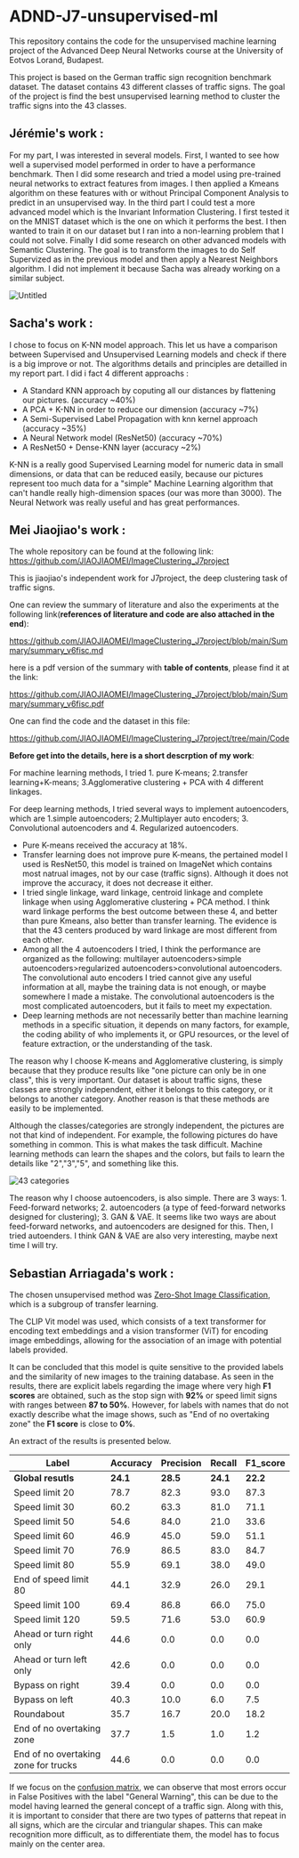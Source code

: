 # ADND-J7-unsupervised-ml

This repository contains the code for the unsupervised machine learning project of the Advanced Deep Neural Networks course at the University of Eotvos Lorand, Budapest.

This project is based on the German traffic sign recognition benchmark dataset. The dataset contains 43 different classes of traffic signs. The goal of the project is find the best unsupervised learning method to cluster the traffic signs into the 43 classes.

## Jérémie's work : 

For my part, I was interested in several models. First, I wanted to see how well a supervised model performed in order to have a performance benchmark.
Then I did some research and tried a model using pre-trained neural networks to extract features from images. I then applied a Kmeans algorithm on these features with or without Principal Component Analysis to predict in an unsupervised way.
In the third part I could test a more advanced model which is the Invariant Information Clustering. I first tested it on the MNIST dataset which is the one on which it performs the best. I then wanted to train it on our dataset but I ran into a non-learning problem that I could not solve.
Finally I did some research on other advanced models with Semantic Clustering. The goal is to transform the images to do Self Supervized as in the previous model and then apply a Nearest Neighbors algorithm. I did not implement it because Sacha was already working on a similar subject.

![Untitled](https://user-images.githubusercontent.com/116168201/214251296-86fea8b4-c3ab-4f5a-b4e1-8dcef83821cf.png)

## Sacha's work : 

I chose to focus on K-NN model approach. This let us have a comparison between Supervised and Unsupervised Learning models and check if there is a big improve or not. The algorithms details and principles are detailled in my report part. I did i fact 4 different approachs : 
- A Standard KNN approach by coputing all our distances by flattening our pictures. (accuracy ~40%)
- A PCA + K-NN in order to reduce our dimension (accuracy ~7%)
- A Semi-Supervised Label Propagation with knn kernel approach (accuracy ~35%)
- A Neural Network model (ResNet50) (accuracy ~70%)
- A ResNet50 + Dense-KNN layer (accuracy ~2%)

K-NN is a really good Supervised Learning model for numeric data in small dimensions, or data that can be reduced easily, because our pictures represent too much data for a "simple" Machine Learning algorithm that can't handle really high-dimension spaces (our was more than 3000). The Neural Network was really useful and has great performances.

## Mei Jiaojiao's work :

The whole repository can be found at the following link:
https://github.com/JIAOJIAOMEI/ImageClustering_J7project

This is jiaojiao's independent work for J7project, the deep clustering task of traffic signs.

One can review the summary of literature and also the experiments at the following link(**references of literature and code are also attached in the end**):

https://github.com/JIAOJIAOMEI/ImageClustering_J7project/blob/main/Summary/summary_v6fisc.md

here is a pdf version of the summary with **table of contents**, please find it at the link:

https://github.com/JIAOJIAOMEI/ImageClustering_J7project/blob/main/Summary/summary_v6fisc.pdf

One can find the code and the dataset in this file:

https://github.com/JIAOJIAOMEI/ImageClustering_J7project/tree/main/Code

**Before get into the details, here is a short descrption of my work**:

For machine learning methods, I tried 1. pure K-means; 2.transfer learning+K-means; 3.Agglomerative clustering + PCA with 4 different linkages.

For deep learning methods, I tried several ways to implement autoencoders, which are 1.simple autoencoders; 2.Multiplayer auto encoders; 3. Convolutional autoencoders and 4. Regularized autoencoders.

- Pure K-means received the accuracy at 18%.
- Transfer learning does not improve pure K-means, the pertained model I used is ResNet50, this model is trained on ImageNet which contains most natrual images, not by our case (traffic signs). Although it does not improve the accuracy, it does not decrease it either.
- I tried single linkage, ward linkage, centroid linkage and complete linkage when using Agglomerative clustering + PCA method. I think ward linkage performs the best outcome between these 4, and better than pure Kmeans, also better than transfer learning. The evidence is that the 43 centers produced by ward linkage are most different from each other.
- Among all the 4 autoencoders I tried, I think the performance are organized as the following: multilayer autoencoders>simple autoencoders>regularized autoencoders>convolutional autoencoders. The convolutional auto encoders I tried cannot give any useful information at all, maybe the training data is not enough, or maybe somewhere I made a mistake. The convolutional autoencoders is the most complicated autoencoders, but it fails to meet my expectation.
- Deep learning methods are not necessarily better than machine learning methods in a specific situation, it depends on many factors, for example, the coding ability of who implements it, or GPU resources, or the level of feature extraction, or the understanding of the task.

The reason why I choose K-means and Agglomerative clustering, is simply because that they produce results like "one picture can only be in one class", this is very important. Our dataset is about traffic signs, these classes are strongly independent, either it belongs to this category, or it belongs to another category. Another reason is that these methods are easily to be implemented.

Although the classes/categories are strongly independent, the pictures are not that kind of independent. For example, the following pictures do have something in common. This is what makes the task difficult. Machine learning methods can learn the shapes and the colors, but fails to learn the details like "2","3","5", and something like this.

![43 categories](https://github.com/JIAOJIAOMEI/ImageClustering_J7project/blob/main/43%20categories.png)

The reason why I choose autoencoders, is also simple. There are 3 ways: 1. Feed-forward networks; 2. autoencoders (a type of feed-forward networks designed for clustering); 3. GAN & VAE. It seems like two ways are about feed-forward networks, and autoencoders are designed for this. Then, I tried autoenders. I think GAN & VAE are also very interesting, maybe next time I will try. 

## Sebastian Arriagada's work :

The chosen unsupervised method was [Zero-Shot Image Classification](https://github.com/SebastianArriagadaS/unsupervised_ml/tree/main/zero-shoot), which is a subgroup of transfer learning. 

The CLIP Vit model was used, which consists of a text transformer for encoding text embeddings and a vision transformer (ViT) for encoding image embeddings, allowing for the association of an image with potential labels provided. 

It can be concluded that this model is quite sensitive to the provided labels and the similarity of new images to the training database. As seen in the results, there are explicit labels regarding the image where very high **F1 scores** are obtained, such as the stop sign with **92%** or speed limit signs with ranges between **87 to 50%**. However, for labels with names that do not exactly describe what the image shows, such as "End of no overtaking zone" the **F1 score** is close to **0%**.

An extract of the results is presented below.

| Label | Accuracy | Precision | Recall | F1_score |
|-------|----------|-----------|--------|----------|
| **Global resutls** |  **24.1** | **28.5** |  **24.1** |  **22.2** |
| Speed limit 20 | 78.7 | 82.3 | 93.0 | 87.3 |
| Speed limit 30 | 60.2 | 63.3 | 81.0 | 71.1 |
| Speed limit 50 | 54.6 | 84.0 | 21.0 | 33.6 |
| Speed limit 60 | 46.9 | 45.0 | 59.0 | 51.1 |
| Speed limit 70 | 76.9 | 86.5 | 83.0 | 84.7 |
| Speed limit 80 | 55.9 | 69.1 | 38.0 | 49.0 |
| End of speed limit 80 | 44.1 | 32.9 | 26.0 | 29.1 |
| Speed limit 100 | 69.4 | 86.8 | 66.0 | 75.0 |
| Speed limit 120 | 59.5 | 71.6 | 53.0 | 60.9 |
| Ahead or turn right only | 44.6 | 0.0 | 0.0 | 0.0 |
| Ahead or turn left only | 42.6 | 0.0 | 0.0 | 0.0 |
| Bypass on right | 39.4 | 0.0 | 0.0 | 0.0 |
| Bypass on left | 40.3 | 10.0 | 6.0 | 7.5 |
| Roundabout | 35.7 | 16.7 | 20.0 | 18.2 |
| End of no overtaking zone | 37.7 | 1.5 | 1.0 | 1.2 |
| End of no overtaking zone for trucks | 44.6 | 0.0 | 0.0 | 0.0 |

If we focus on the [confusion matrix](https://github.com/SebastianArriagadaS/unsupervised_ml/tree/main/zero-shoot/confusion_matrix.png), we can observe that most errors occur in False Positives with the label "General Warning", this can be due to the model having learned the general concept of a traffic sign. Along with this, it is important to consider that there are two types of patterns that repeat in all signs, which are the circular and triangular shapes. This can make recognition more difficult, as to differentiate them, the model has to focus mainly on the center area.